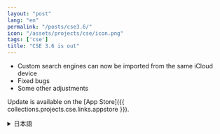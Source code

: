 ```yaml
---
layout: "post"
lang: "en"
permalink: "/posts/cse3.6/"
icon: "/assets/projects/cse/icon.png"
tags: ['cse']
title: "CSE 3.6 is out"
---
```


- Custom search engines can now be imported from the same iCloud device
- Fixed bugs
- Some other adjustments

Update is available on the [App Store]({{ collections.projects.cse.links.appstore }}).

<details lang="ja">
<summary>日本語</summary>

- 同じiCloud上の他のデバイスからカスタム検索エンジンを読み込めるようになりました
- バグを修正しました
- その他いくつかの調整を行いました

</details>
